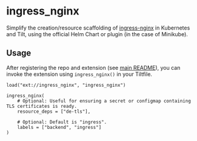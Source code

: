 # ingress_nginx

Simplify the creation/resource scaffolding of [ingress-nginx](https://kubernetes.github.io/ingress-nginx/) in 
Kubernetes and Tilt, using the official Helm Chart or plugin (in the case of Minikube).

## Usage

After registering the repo and extension (see [main README](../README.md)), you can invoke the extension using 
`ingress_nginx()` in your Tiltfile.

```starlark
load("ext://ingress_nginx", "ingress_nginx")

ingress_nginx(
    # Optional: Useful for ensuring a secret or configmap containing TLS certificates is ready.
    resource_deps = ["de-tls"],
    
    # Optional: Default is "ingress".
    labels = ["backend", "ingress"]
)
```
